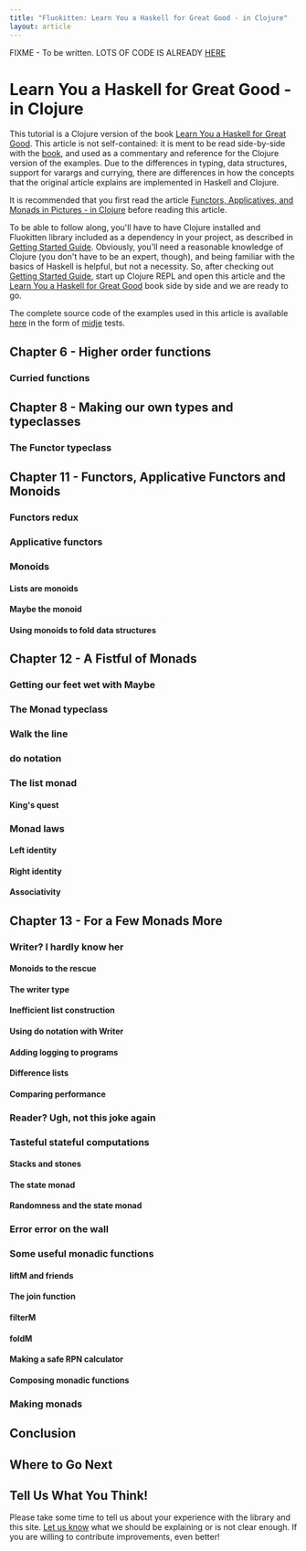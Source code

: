 ```yaml
---
title: "Fluokitten: Learn You a Haskell for Great Good - in Clojure"
layout: article
---
```


FIXME - To be written. LOTS OF CODE IS ALREADY [HERE](https://github.com/uncomplicate/fluokitten/blob/master/test/uncomplicate/fluokitten/articles)

# Learn You a Haskell for Great Good - in Clojure

This tutorial is a Clojure version of the book [Learn You a Haskell for Great Good](http://learnyouahaskell.com). This article is not self-contained: it is ment to be read side-by-side with the [book](http://learnyouahaskell.com), and used as a commentary and reference for the Clojure version of the examples. Due to the differences in typing, data structures, support for varargs and currying, there are differences in how the concepts that the original article explains are implemented in Haskell and Clojure.

It is recommended that you first read the article [Functors, Applicatives, and Monads in Pictures - in Clojure](/articles/functors_applicatives_monads_in_pictures.html) before reading this article.

To be able to follow along, you'll have to have Clojure installed and Fluokitten library included as a dependency in your project, as described in [Getting Started Guide](/articles/getting_started.html). Obviously, you'll need a reasonable knowledge of Clojure (you don't have to be an expert, though), and being familiar with the basics of Haskell is helpful, but not a necessity. So, after checking out [Getting Started Guide](/articles/getting_started.html), start up Clojure REPL and open this article and the [Learn You a Haskell for Great Good](http://learnyouahaskell.com) book side by side and we are ready to go.

The complete source code of the examples used in this article is available [here](https://github.com/uncomplicate/fluokitten/blob/master/test/uncomplicate/fluokitten/articles) in the form of [midje](https://github.com/marick/Midje) tests.

## Chapter 6 - Higher order functions

### Curried functions

## Chapter 8 - Making our own types and typeclasses

### The Functor typeclass

## Chapter 11 - Functors, Applicative Functors and Monoids

### Functors redux

### Applicative functors

### Monoids

#### Lists are monoids

#### Maybe the monoid

#### Using monoids to fold data structures

## Chapter 12 - A Fistful of Monads

### Getting our feet wet with Maybe

### The Monad typeclass

### Walk the line

### do notation

### The list monad

#### King's quest

### Monad laws

#### Left identity

#### Right identity

#### Associativity

## Chapter 13 - For a Few Monads More

### Writer? I hardly know her

#### Monoids to the rescue

#### The writer type

#### Inefficient list construction

#### Using do notation with Writer

#### Adding logging to programs

#### Difference lists

#### Comparing performance

### Reader? Ugh, not this joke again

### Tasteful stateful computations

#### Stacks and stones

#### The state monad

#### Randomness and the state monad

### Error error on the wall

### Some useful monadic functions

#### liftM and friends

#### The join function

#### filterM

#### foldM

#### Making a safe RPN calculator

#### Composing monadic functions

### Making monads

## Conclusion

## Where to Go Next

## Tell Us What You Think!

Please take some time to tell us about your experience with the library and this site. [Let us know](/articles/community.html) what we should be explaining or is not clear enough. If you are willing to contribute improvements, even better!

